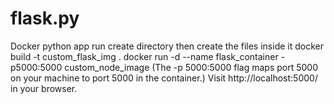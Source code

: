# flask.py
Docker python app run 
create directory then create the files inside it
docker build -t custom_flask_img .
docker run -d --name flask_container -p5000:5000 custom_node_image (The -p 5000:5000 flag maps port 5000 on your machine to port 5000 in the container.)
Visit http://localhost:5000/ in your browser.
